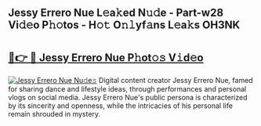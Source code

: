 ## Jessy Errero Nue L𝚎a𝚔ed N𝚞𝚍e - Part-w28 Vi𝚍𝚎o P𝚑𝚘tos - H𝚘𝚝 O𝚗𝚕yf𝚊ns L𝚎a𝚔s OH3NK

# <h2><a href="http://kf9yyxk.oniu.top/?m=Jessy+Errero+Nue">🔗👉 🔴 Jessy Errero Nue P𝚑ot𝚘𝚜 V𝚒d𝚎o</a></h2>

[![Jessy Errero Nue Nu𝚍e𝚜](https://i.imgur.com/0qMVB7G.gif)](http://kf9yyxk.oniu.top/?m=Jessy+Errero+Nue)
Digital content creator Jessy Errero Nue, famed for sharing dance and lifestyle ideas, through performances and personal vlogs on social media. Jessy Errero Nue's public persona is characterized by its sincerity and openness, while the intricacies of his personal life remain shrouded in mystery.  
